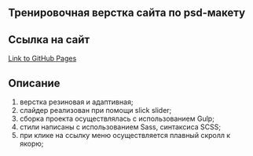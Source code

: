 
## Тренировочная верстка сайта по psd-макету

## Ссылка на сайт

[Link to GitHub Pages](https://mjulia111.github.io/Lots-landing-page/)

## Описание

1. верстка резиновая и адаптивная;
2. слайдер реализован при помощи slick slider;
3. сборка проекта осуществлялась с использованием Gulp;
4. стили написаны с использованием Sass, синтаксиса SCSS;
5. при клике на ссылку меню осуществляется плавный скролл к якорю;
